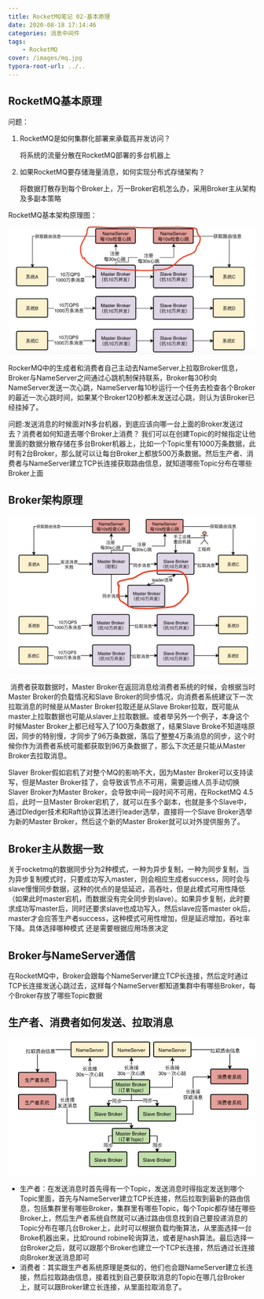 ```yaml
---
title: RocketMQ笔记 02-基本原理
date: 2020-08-18 17:14:46
categories: 消息中间件
tags:
	- RocketMQ
cover: /images/mq.jpg
typora-root-url: ../..
---
```


## RocketMQ基本原理

问题：

1. RocketMQ是如何集群化部署来承载高并发访问？

   将系统的流量分散在RocketMQ部署的多台机器上

2. 如果RocketMQ要存储海量消息，如何实现分布式存储架构？

   将数据打散存到每个Broker上，万一Broker宕机怎么办，采用Broker主从架构及多副本策略

RocketMQ基本架构原理图：

<img src="/images/RocketMQ%E5%9F%BA%E6%9C%AC%E5%8E%9F%E7%90%86.png" alt="RocketMQ基本架构图" style="zoom:50%;" />

​	RockerMQ中的生成者和消费者自己主动去NameServer上拉取Broker信息，Broker与NameServer之间通过心跳机制保持联系，Broker每30秒向NameServer发送一次心跳，NameServer每10秒运行一个任务去检查各个Broker的最近一次心跳时间，如果某个Broker120秒都未发送过心跳，则认为该Broker已经挂掉了。

问题:发送消息的时候面对N多台机器，到底应该向哪一台上面的Broker发送过去？消费者如何知道去哪个Broker上消费？
	我们可以在创建Topic的时候指定让他里面的数据分散存储在多台Broker机器上，比如一个Topic里有1000万条数据，此时有2台Broker，那么就可以让每台Broker上都放500万条数据。然后生产者、消费者与NameServer建立TCP长连接获取路由信息，就知道哪些Topic分布在哪些Broker上面

## Broker架构原理

<img src="/images/Broker%E6%9E%B6%E6%9E%84%E5%8F%8A%E9%80%89%E4%B8%BE%E5%8E%9F%E7%90%86.png" alt="Broker架构与选举机制" style="zoom: 67%;" />

​	消费者获取数据时，Master Broker在返回消息给消费者系统的时候，会根据当时Master Broker的负载情况和Slave Broker的同步情况，向消费者系统建议下一次拉取消息的时候是从Master Broker拉取还是从Slave Broker拉取，既可能从master上拉取数据也可能从slaver上拉取数据。或者举另外一个例子，本身这个时候Master Broker上都已经写入了100万条数据了，结果Slave Broke不知道啥原因，同步的特别慢，才同步了96万条数据，落后了整整4万条消息的同步，这个时候你作为消费者系统可能都获取到96万条数据了，那么下次还是只能从Master Broker去拉取消息。

Slaver Broker假如宕机了对整个MQ的影响不大，因为Master Broker可以支持读写，但是Master Broker挂了，会导致该节点不可用，需要运维人员手动切换Slaver Broker为Master Broker，会导致中间一段时间不可用，在RocketMQ 4.5后，此时一旦Master Broker宕机了，就可以在多个副本，也就是多个Slave中，通过Dledger技术和Raft协议算法进行leader选举，直接将一个Slave Broker选举为新的Master Broker，然后这个新的Master Broker就可以对外提供服务了。



## Broker主从数据一致

​	关于rocketmq的数据同步分为2种模式，一种为异步复制，一种为同步复制，当为异步复制模式时，只要成功写入master，则会相应生成者success，同时会与slave慢慢同步数据，这种的优点的是低延迟，高吞吐，但是此模式可用性降低（如果此时master宕机，而数据没有完全同步到slave）。如果异步复制，此时要求成功写master后，同时还要求slave也成功写入，然后slave应答master ok后，master才会应答生产者success，这种模式可用性增加，但是延迟增加，吞吐率下降。具体选择哪种模式 还是需要根据应用场景决定



## Broker与NameServer通信

​	在RocketMQ中，Broker会跟每个NameServer建立TCP长连接，然后定时通过TCP长连接发送心跳过去，这样每个NameServer都知道集群中有哪些Broker，每个Broker存放了哪些Topic数据



## 生产者、消费者如何发送、拉取消息

<img src="/images/RocketMQ%E7%94%9F%E4%BA%A7%E8%80%85%E6%B6%88%E8%B4%B9%E8%80%85%E6%8B%89%E5%8F%96%E6%B6%88%E6%81%AF.png" alt="生产者消费者发送拉取消息" style="zoom:80%;" />

- 生产者：在发送消息时首先得有一个Topic，发送消息时得指定发送到哪个Topic里面，首先与NameServer建立TCP长连接，然后拉取到最新的路由信息，包括集群里有哪些Broker，集群里有哪些Topic，每个Topic都存储在哪些Broker上，然后生产者系统自然就可以通过路由信息找到自己要投递消息的Topic分布在哪几台Broker上，此时可以根据负载均衡算法，从里面选择一台Broke机器出来，比如round robine轮询算法，或者是hash算法。最后选择一台Broker之后，就可以跟那个Broker也建立一个TCP长连接，然后通过长连接向Broker发送消息即可
- 消费者：其实跟生产者系统原理是类似的，他们也会跟NameServer建立长连接，然后拉取路由信息，接着找到自己要获取消息的Topic在哪几台Broker上，就可以跟Broker建立长连接，从里面拉取消息了。